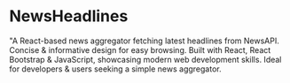 # NewsHeadlines
"A React-based news aggregator fetching latest headlines from NewsAPI. Concise &amp; informative design for easy browsing. Built with React, React Bootstrap &amp; JavaScript, showcasing modern web development skills. Ideal for developers &amp; users seeking a simple news aggregator.
